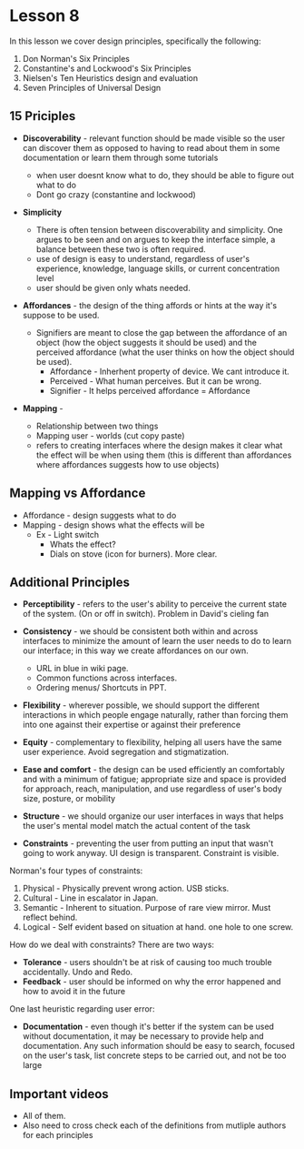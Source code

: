 # Lesson 8

In this lesson we cover design principles, specifically the following:

1. Don Norman's Six Principles
2. Constantine's and Lockwood's Six Principles
3. Nielsen's Ten Heuristics design and evaluation
4. Seven Principles of Universal Design

## 15 Priciples

- **Discoverability** - relevant function should be made visible so the user can discover them as opposed to having to read about them in some documentation or learn them through some tutorials
	- when user doesnt know what to do, they should be able to figure out what to do
	- Dont go crazy (constantine and lockwood)


- **Simplicity** 
	- There is often tension between discoverability and simplicity. One argues to be seen and on argues to keep the interface simple, a balance between these two is often required.
	- use of design is easy to understand, regardless of user's experience, knowledge, language skills, or current concentration level
	- user should be given only whats needed.

- **Affordances** - the design of the thing affords or hints at the way it's suppose to be used.

	- Signifiers are meant to close the gap between the affordance of an object (how the object suggests it should be used) and the perceived affordance (what the user thinks on how the object should be used).
		- Affordance - Inherhent property of device. We cant introduce it.
		- Perceived - What human perceives. But it can be wrong.
		- Signifier - It helps perceived affordance = Affordance

- **Mapping** -
	- Relationship between two things
	- Mapping user - worlds (cut copy paste)
	- refers to creating interfaces where the design makes it clear what the effect will be when using them (this is different than affordances where affordances suggests how to use objects)

## Mapping vs Affordance

- Affordance - design suggests what to do 
- Mapping - design shows what the effects will be
	- Ex - Light switch
		- Whats the effect?
		- Dials on stove (icon for burners). More clear.

## Additional Principles

- **Perceptibility** - refers to the user's ability to perceive the current state of the system. (On or off in switch). Problem in David's cieling fan

- **Consistency** - we should be consistent both within and across interfaces to minimize the amount of learn the user needs to do to learn our interface; in this way we create affordances on our own.
	- URL in blue in wiki page.
	- Common functions across interfaces.
	- Ordering menus/ Shortcuts in PPT.

- **Flexibility** - wherever possible, we should support the different interactions in which people engage naturally, rather than forcing them into one against their expertise or against their preference

- **Equity** - complementary to flexibility, helping all users have the same user experience. Avoid segregation and stigmatization.

- **Ease and comfort** - the design can be used efficiently an comfortably and with a minimum of fatigue; appropriate size and space is provided for approach, reach, manipulation, and use regardless of user's body size, posture, or mobility

- **Structure** - we should organize our user interfaces in ways that helps the user's mental model match the actual content of the task

- **Constraints** - preventing the user from putting an input that wasn't going to work anyway. UI design is transparent. Constraint is visible.

Norman's four types of constraints:

1. Physical - Physically prevent wrong action. USB sticks.
2. Cultural - Line in escalator in Japan.
3. Semantic - Inherent to situation. Purpose of rare view mirror. Must reflect behind.
4. Logical - Self evident based on situation at hand. one hole to one screw.

How do we deal with constraints? There are two ways:

- **Tolerance** - users shouldn't be at risk of causing too much trouble accidentally. Undo and Redo.
- **Feedback** - user should be informed on why the error happened and how to avoid it in the future

One last heuristic regarding user error:

- **Documentation** - even though it's better if the system can be used without documentation, it may be necessary to provide help and documentation. Any such information should be easy to search, focused on the user's task, list concrete steps to be carried out, and not be too large


## Important videos
* All of them.
* Also need to cross check each of the definitions from mutliple authors for each principles

<!-- ## Section Quizzes

### Design Challenge: Discovering Gestures

_How would you make these gesture commands more discoverable?_

I would have a side tab where when the user touches the feature on their phone they have an option of choosing which functions they would like to be easily accessible. I currently have this feature on my phone and it does not take up a lot of screen real estate.

### Design Challenge: Mapping And Switches

_How would you redesign light switches to create not only affordances but also mappings?_

I would first make the interface a touch interface where each individual light switch for each room is represented by the default _off_ state (a button represented digitally where it is set to off by default). Then when a user touches one of the buttons on the screen, the display would indicate light in which room is turned on.

### Reflections: Constraints

_Can you think of any times you've encountered interfaces that had constraints in them?_

1. When authenticating to BuzzPort, I have to use the Duo Mobile app
2. There is only one bottle cap that fits my water bottle
3. Apple's USB-C chargers not being compatible with my older Android Phone
 -->